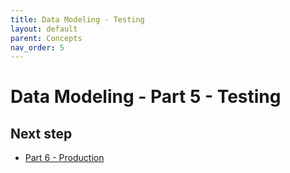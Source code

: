 ```yaml
---
title: Data Modeling - Testing
layout: default
parent: Concepts
nav_order: 5
---
```


# Data Modeling - Part 5 - Testing





## Next step

* [Part 6 - Production](/docs/concepts/concept-6-production)
